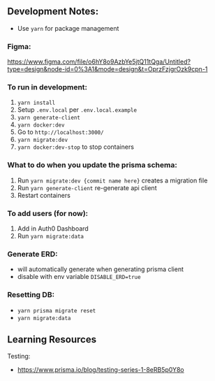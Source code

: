 ## Development Notes:

- Use `yarn` for package management

### Figma:

https://www.figma.com/file/o6hY8o9AzbYe5jtQ11tQga/Untitled?type=design&node-id=0%3A1&mode=design&t=OprzFzjgrOzk9cpn-1

### To run in development:

1. `yarn install`
2. Setup `.env.local` per `.env.local.example`
3. `yarn generate-client`
4. `yarn docker:dev`
5. Go to `http://localhost:3000/`
6. `yarn migrate:dev`
7. `yarn docker:dev-stop` to stop containers

### What to do when you update the prisma schema:

1. Run `yarn migrate:dev {commit name here}` creates a migration file
2. Run `yarn generate-client` re-generate api client
3. Restart containers

### To add users (for now):

1. Add in Auth0 Dashboard
2. Run `yarn migrate:data`

### Generate ERD:

- will automatically generate when generating prisma client
- disable with env variable `DISABLE_ERD=true`

### Resetting DB:

- `yarn prisma migrate reset`
- `yarn migrate:data`

## Learning Resources

Testing:

- https://www.prisma.io/blog/testing-series-1-8eRB5p0Y8o
